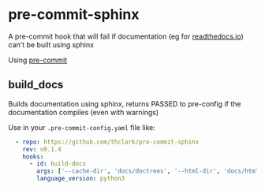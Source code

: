 # pre-commit-sphinx
A pre-commit hook that will fail if documentation (eg for [readthedocs.io](https://www.readthedocs.io)) can't be built using sphinx

Using [pre-commit](https://pre-commit.com/#new-hooks)


## build_docs

Builds documentation using sphinx, returns PASSED to pre-config if the documentation compiles (even with warnings)

Use in your `.pre-commit-config.yaml` file like:
```yaml
  - repo: https://github.com/thclark/pre-commit-sphinx
    rev: v0.1.4
    hooks:
      - id: build-docs
        args: ['--cache-dir', 'docs/doctrees', '--html-dir', 'docs/html', '--source-dir', 'docs/source']
        language_version: python3
```

